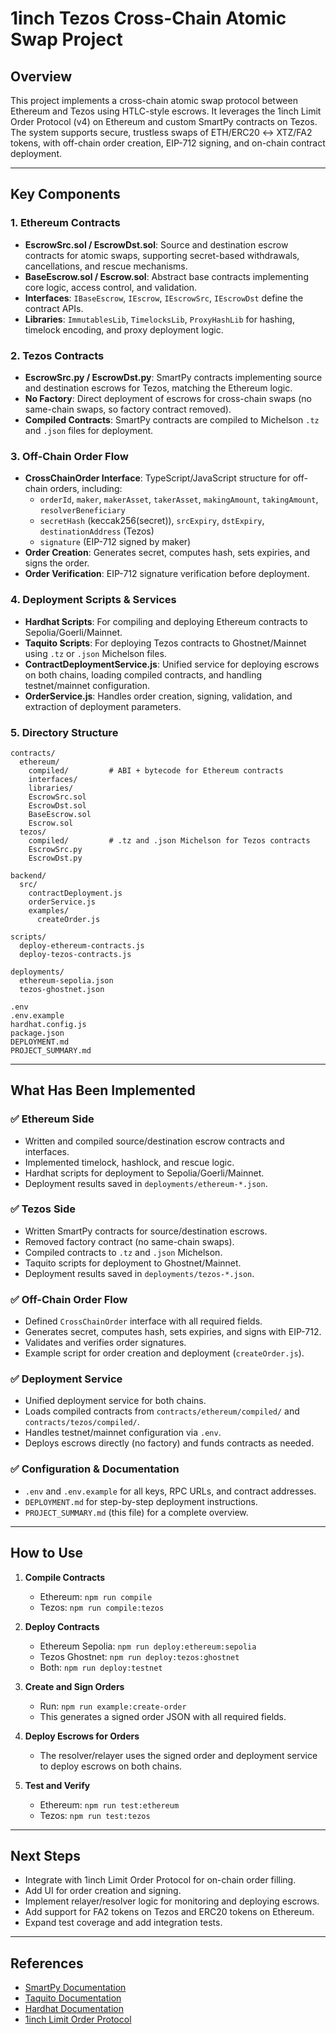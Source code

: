 # 1inch Tezos Cross-Chain Atomic Swap Project

## Overview

This project implements a cross-chain atomic swap protocol between Ethereum and Tezos using HTLC-style escrows. It leverages the 1inch Limit Order Protocol (v4) on Ethereum and custom SmartPy contracts on Tezos. The system supports secure, trustless swaps of ETH/ERC20 ↔ XTZ/FA2 tokens, with off-chain order creation, EIP-712 signing, and on-chain contract deployment.

---

## Key Components

### 1. Ethereum Contracts

- **EscrowSrc.sol / EscrowDst.sol**: Source and destination escrow contracts for atomic swaps, supporting secret-based withdrawals, cancellations, and rescue mechanisms.
- **BaseEscrow.sol / Escrow.sol**: Abstract base contracts implementing core logic, access control, and validation.
- **Interfaces**: `IBaseEscrow`, `IEscrow`, `IEscrowSrc`, `IEscrowDst` define the contract APIs.
- **Libraries**: `ImmutablesLib`, `TimelocksLib`, `ProxyHashLib` for hashing, timelock encoding, and proxy deployment logic.

### 2. Tezos Contracts

- **EscrowSrc.py / EscrowDst.py**: SmartPy contracts implementing source and destination escrows for Tezos, matching the Ethereum logic.
- **No Factory**: Direct deployment of escrows for cross-chain swaps (no same-chain swaps, so factory contract removed).
- **Compiled Contracts**: SmartPy contracts are compiled to Michelson `.tz` and `.json` files for deployment.

### 3. Off-Chain Order Flow

- **CrossChainOrder Interface**: TypeScript/JavaScript structure for off-chain orders, including:
  - `orderId`, `maker`, `makerAsset`, `takerAsset`, `makingAmount`, `takingAmount`, `resolverBeneficiary`
  - `secretHash` (keccak256(secret)), `srcExpiry`, `dstExpiry`, `destinationAddress` (Tezos)
  - `signature` (EIP-712 signed by maker)
- **Order Creation**: Generates secret, computes hash, sets expiries, and signs the order.
- **Order Verification**: EIP-712 signature verification before deployment.

### 4. Deployment Scripts & Services

- **Hardhat Scripts**: For compiling and deploying Ethereum contracts to Sepolia/Goerli/Mainnet.
- **Taquito Scripts**: For deploying Tezos contracts to Ghostnet/Mainnet using `.tz` or `.json` Michelson files.
- **ContractDeploymentService.js**: Unified service for deploying escrows on both chains, loading compiled contracts, and handling testnet/mainnet configuration.
- **OrderService.js**: Handles order creation, signing, validation, and extraction of deployment parameters.

### 5. Directory Structure

```
contracts/
  ethereum/
    compiled/         # ABI + bytecode for Ethereum contracts
    interfaces/
    libraries/
    EscrowSrc.sol
    EscrowDst.sol
    BaseEscrow.sol
    Escrow.sol
  tezos/
    compiled/         # .tz and .json Michelson for Tezos contracts
    EscrowSrc.py
    EscrowDst.py

backend/
  src/
    contractDeployment.js
    orderService.js
    examples/
      createOrder.js

scripts/
  deploy-ethereum-contracts.js
  deploy-tezos-contracts.js

deployments/
  ethereum-sepolia.json
  tezos-ghostnet.json

.env
.env.example
hardhat.config.js
package.json
DEPLOYMENT.md
PROJECT_SUMMARY.md
```

---

## What Has Been Implemented

### ✅ Ethereum Side

- Written and compiled source/destination escrow contracts and interfaces.
- Implemented timelock, hashlock, and rescue logic.
- Hardhat scripts for deployment to Sepolia/Goerli/Mainnet.
- Deployment results saved in `deployments/ethereum-*.json`.

### ✅ Tezos Side

- Written SmartPy contracts for source/destination escrows.
- Removed factory contract (no same-chain swaps).
- Compiled contracts to `.tz` and `.json` Michelson.
- Taquito scripts for deployment to Ghostnet/Mainnet.
- Deployment results saved in `deployments/tezos-*.json`.

### ✅ Off-Chain Order Flow

- Defined `CrossChainOrder` interface with all required fields.
- Generates secret, computes hash, sets expiries, and signs with EIP-712.
- Validates and verifies order signatures.
- Example script for order creation and deployment (`createOrder.js`).

### ✅ Deployment Service

- Unified deployment service for both chains.
- Loads compiled contracts from `contracts/ethereum/compiled/` and `contracts/tezos/compiled/`.
- Handles testnet/mainnet configuration via `.env`.
- Deploys escrows directly (no factory) and funds contracts as needed.

### ✅ Configuration & Documentation

- `.env` and `.env.example` for all keys, RPC URLs, and contract addresses.
- `DEPLOYMENT.md` for step-by-step deployment instructions.
- `PROJECT_SUMMARY.md` (this file) for a complete overview.

---

## How to Use

1. **Compile Contracts**
   - Ethereum: `npm run compile`
   - Tezos: `npm run compile:tezos`

2. **Deploy Contracts**
   - Ethereum Sepolia: `npm run deploy:ethereum:sepolia`
   - Tezos Ghostnet: `npm run deploy:tezos:ghostnet`
   - Both: `npm run deploy:testnet`

3. **Create and Sign Orders**
   - Run: `npm run example:create-order`
   - This generates a signed order JSON with all required fields.

4. **Deploy Escrows for Orders**
   - The resolver/relayer uses the signed order and deployment service to deploy escrows on both chains.

5. **Test and Verify**
   - Ethereum: `npm run test:ethereum`
   - Tezos: `npm run test:tezos`

---

## Next Steps

- Integrate with 1inch Limit Order Protocol for on-chain order filling.
- Add UI for order creation and signing.
- Implement relayer/resolver logic for monitoring and deploying escrows.
- Add support for FA2 tokens on Tezos and ERC20 tokens on Ethereum.
- Expand test coverage and add integration tests.

---

## References

- [SmartPy Documentation](https://smartpy.io/docs/)
- [Taquito Documentation](https://tezostaquito.io/docs/)
- [Hardhat Documentation](https://hardhat.org/getting-started/)
- [1inch Limit Order Protocol](https://github.com/1inch/limit-order-protocol)
